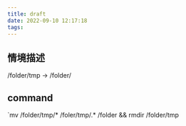 ```yaml
---
title: draft
date: 2022-09-10 12:17:18
tags:
---
```


## 情境描述

/folder/tmp -> /folder/

## command 
`mv /folder/tmp/* /foler/tmp/.* /folder && rmdir /folder/tmp
